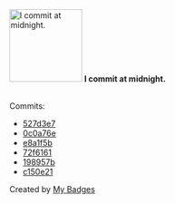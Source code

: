 <img src="https://my-badges.github.io/my-badges/midnight-commits.png" alt="I commit at midnight." title="I commit at midnight." width="128">
<strong>I commit at midnight.</strong>
<br><br>

Commits:

- <a href="https://github.com/andrewjswan/esphome-update-addon/commit/527d3e7389ccf71f4ad09e931f8f7c679ff4901b">527d3e7</a>
- <a href="https://github.com/andrewjswan/MediaPortal-1/commit/0c0a76e4017f3b86866995e6af8cf6826487e631">0c0a76e</a>
- <a href="https://github.com/andrewjswan/MediaPortal-1/commit/e8a1f5b51f7f8c89723d76990e364b81e457a183">e8a1f5b</a>
- <a href="https://github.com/andrewjswan/matrix-lamp/commit/72f6161baed8895081a91c1f3e0689487600321f">72f6161</a>
- <a href="https://github.com/andrewjswan/MediaPortal-1/commit/198957bcfb93a3f3112a0487610367089e5a8437">198957b</a>
- <a href="https://github.com/andrewjswan/EspHoMaTriXv2/commit/c150e21a49560759497515a1d715e9490815f560">c150e21</a>


Created by <a href="https://github.com/my-badges/my-badges">My Badges</a>